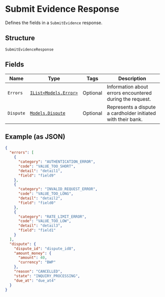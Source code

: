 
# Submit Evidence Response

Defines the fields in a `SubmitEvidence` response.

## Structure

`SubmitEvidenceResponse`

## Fields

| Name | Type | Tags | Description |
|  --- | --- | --- | --- |
| `Errors` | [`IList<Models.Error>`](/doc/models/error.md) | Optional | Information about errors encountered during the request. |
| `Dispute` | [`Models.Dispute`](/doc/models/dispute.md) | Optional | Represents a dispute a cardholder initiated with their bank. |

## Example (as JSON)

```json
{
  "errors": [
    {
      "category": "AUTHENTICATION_ERROR",
      "code": "VALUE_TOO_SHORT",
      "detail": "detail1",
      "field": "field9"
    },
    {
      "category": "INVALID_REQUEST_ERROR",
      "code": "VALUE_TOO_LONG",
      "detail": "detail2",
      "field": "field0"
    },
    {
      "category": "RATE_LIMIT_ERROR",
      "code": "VALUE_TOO_LOW",
      "detail": "detail3",
      "field": "field1"
    }
  ],
  "dispute": {
    "dispute_id": "dispute_id8",
    "amount_money": {
      "amount": 40,
      "currency": "BWP"
    },
    "reason": "CANCELLED",
    "state": "INQUIRY_PROCESSING",
    "due_at": "due_at4"
  }
}
```

